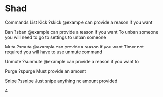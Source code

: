 # Shad
Commands List
Kick
?skick @example can provide a reason if you want

Ban
?sban @example can provide a reason if you want
To unban someone you will need to go to settings to unban someone

Mute
?smute @example can provide a reason if you want
Timer not required you will have to use unmute command

Unmute
?sunmute @example can provide a reason if you want to

Purge
?spurge 
Must provide an amount

Snipe
?ssnipe
Just snipe anything no amount provided

 4
